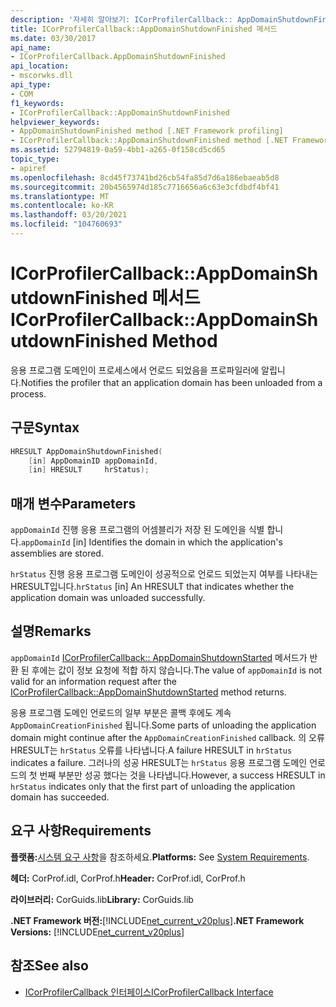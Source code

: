 ```yaml
---
description: '자세히 알아보기: ICorProfilerCallback:: AppDomainShutdownFinished 메서드'
title: ICorProfilerCallback::AppDomainShutdownFinished 메서드
ms.date: 03/30/2017
api_name:
- ICorProfilerCallback.AppDomainShutdownFinished
api_location:
- mscorwks.dll
api_type:
- COM
f1_keywords:
- ICorProfilerCallback::AppDomainShutdownFinished
helpviewer_keywords:
- AppDomainShutdownFinished method [.NET Framework profiling]
- ICorProfilerCallback::AppDomainShutdownFinished method [.NET Framework profiling]
ms.assetid: 52794819-0a59-4bb1-a265-0f158cd5cd65
topic_type:
- apiref
ms.openlocfilehash: 8cd45f73741bd26cb54fa85d7d6a186ebaeab5d8
ms.sourcegitcommit: 20b4565974d185c7716656a6c63e3cfdbdf4bf41
ms.translationtype: MT
ms.contentlocale: ko-KR
ms.lasthandoff: 03/20/2021
ms.locfileid: "104760693"
---
```

# <a name="icorprofilercallbackappdomainshutdownfinished-method"></a><span data-ttu-id="12f1c-103">ICorProfilerCallback::AppDomainShutdownFinished 메서드</span><span class="sxs-lookup"><span data-stu-id="12f1c-103">ICorProfilerCallback::AppDomainShutdownFinished Method</span></span>

<span data-ttu-id="12f1c-104">응용 프로그램 도메인이 프로세스에서 언로드 되었음을 프로파일러에 알립니다.</span><span class="sxs-lookup"><span data-stu-id="12f1c-104">Notifies the profiler that an application domain has been unloaded from a process.</span></span>  
  
## <a name="syntax"></a><span data-ttu-id="12f1c-105">구문</span><span class="sxs-lookup"><span data-stu-id="12f1c-105">Syntax</span></span>  
  
```cpp  
HRESULT AppDomainShutdownFinished(  
    [in] AppDomainID appDomainId,  
    [in] HRESULT     hrStatus);  
```  
  
## <a name="parameters"></a><span data-ttu-id="12f1c-106">매개 변수</span><span class="sxs-lookup"><span data-stu-id="12f1c-106">Parameters</span></span>

<span data-ttu-id="12f1c-107">`appDomainId` 진행 응용 프로그램의 어셈블리가 저장 된 도메인을 식별 합니다.</span><span class="sxs-lookup"><span data-stu-id="12f1c-107">`appDomainId` [in] Identifies the domain in which the application's assemblies are stored.</span></span>

<span data-ttu-id="12f1c-108">`hrStatus` 진행 응용 프로그램 도메인이 성공적으로 언로드 되었는지 여부를 나타내는 HRESULT입니다.</span><span class="sxs-lookup"><span data-stu-id="12f1c-108">`hrStatus` [in] An HRESULT that indicates whether the application domain was unloaded successfully.</span></span>

## <a name="remarks"></a><span data-ttu-id="12f1c-109">설명</span><span class="sxs-lookup"><span data-stu-id="12f1c-109">Remarks</span></span>  

 <span data-ttu-id="12f1c-110">`appDomainId` [ICorProfilerCallback:: AppDomainShutdownStarted](icorprofilercallback-appdomainshutdownstarted-method.md) 메서드가 반환 된 후에는 값이 정보 요청에 적합 하지 않습니다.</span><span class="sxs-lookup"><span data-stu-id="12f1c-110">The value of `appDomainId` is not valid for an information request after the [ICorProfilerCallback::AppDomainShutdownStarted](icorprofilercallback-appdomainshutdownstarted-method.md) method returns.</span></span>  
  
 <span data-ttu-id="12f1c-111">응용 프로그램 도메인 언로드의 일부 부분은 콜백 후에도 계속 `AppDomainCreationFinished` 됩니다.</span><span class="sxs-lookup"><span data-stu-id="12f1c-111">Some parts of unloading the application domain might continue after the `AppDomainCreationFinished` callback.</span></span> <span data-ttu-id="12f1c-112">의 오류 HRESULT는 `hrStatus` 오류를 나타냅니다.</span><span class="sxs-lookup"><span data-stu-id="12f1c-112">A failure HRESULT in `hrStatus` indicates a failure.</span></span> <span data-ttu-id="12f1c-113">그러나의 성공 HRESULT는 `hrStatus` 응용 프로그램 도메인 언로드의 첫 번째 부분만 성공 했다는 것을 나타냅니다.</span><span class="sxs-lookup"><span data-stu-id="12f1c-113">However, a success HRESULT in `hrStatus` indicates only that the first part of unloading the application domain has succeeded.</span></span>  
  
## <a name="requirements"></a><span data-ttu-id="12f1c-114">요구 사항</span><span class="sxs-lookup"><span data-stu-id="12f1c-114">Requirements</span></span>  

 <span data-ttu-id="12f1c-115">**플랫폼:**[시스템 요구 사항](../../get-started/system-requirements.md)을 참조하세요.</span><span class="sxs-lookup"><span data-stu-id="12f1c-115">**Platforms:** See [System Requirements](../../get-started/system-requirements.md).</span></span>  
  
 <span data-ttu-id="12f1c-116">**헤더:** CorProf.idl, CorProf.h</span><span class="sxs-lookup"><span data-stu-id="12f1c-116">**Header:** CorProf.idl, CorProf.h</span></span>  
  
 <span data-ttu-id="12f1c-117">**라이브러리:** CorGuids.lib</span><span class="sxs-lookup"><span data-stu-id="12f1c-117">**Library:** CorGuids.lib</span></span>  
  
 <span data-ttu-id="12f1c-118">**.NET Framework 버전:**[!INCLUDE[net_current_v20plus](../../../../includes/net-current-v20plus-md.md)]</span><span class="sxs-lookup"><span data-stu-id="12f1c-118">**.NET Framework Versions:** [!INCLUDE[net_current_v20plus](../../../../includes/net-current-v20plus-md.md)]</span></span>  
  
## <a name="see-also"></a><span data-ttu-id="12f1c-119">참조</span><span class="sxs-lookup"><span data-stu-id="12f1c-119">See also</span></span>

- [<span data-ttu-id="12f1c-120">ICorProfilerCallback 인터페이스</span><span class="sxs-lookup"><span data-stu-id="12f1c-120">ICorProfilerCallback Interface</span></span>](icorprofilercallback-interface.md)
